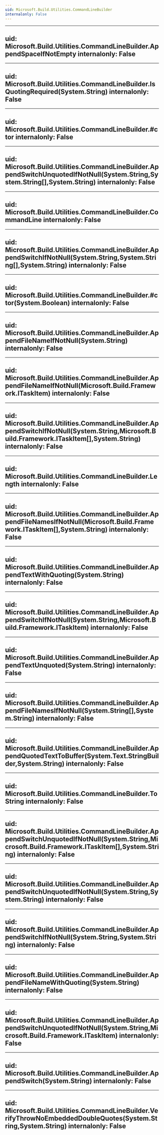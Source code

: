```yaml
---
uid: Microsoft.Build.Utilities.CommandLineBuilder
internalonly: False
---
```


---
uid: Microsoft.Build.Utilities.CommandLineBuilder.AppendSpaceIfNotEmpty
internalonly: False
---

---
uid: Microsoft.Build.Utilities.CommandLineBuilder.IsQuotingRequired(System.String)
internalonly: False
---

---
uid: Microsoft.Build.Utilities.CommandLineBuilder.#ctor
internalonly: False
---

---
uid: Microsoft.Build.Utilities.CommandLineBuilder.AppendSwitchUnquotedIfNotNull(System.String,System.String[],System.String)
internalonly: False
---

---
uid: Microsoft.Build.Utilities.CommandLineBuilder.CommandLine
internalonly: False
---

---
uid: Microsoft.Build.Utilities.CommandLineBuilder.AppendSwitchIfNotNull(System.String,System.String[],System.String)
internalonly: False
---

---
uid: Microsoft.Build.Utilities.CommandLineBuilder.#ctor(System.Boolean)
internalonly: False
---

---
uid: Microsoft.Build.Utilities.CommandLineBuilder.AppendFileNameIfNotNull(System.String)
internalonly: False
---

---
uid: Microsoft.Build.Utilities.CommandLineBuilder.AppendFileNameIfNotNull(Microsoft.Build.Framework.ITaskItem)
internalonly: False
---

---
uid: Microsoft.Build.Utilities.CommandLineBuilder.AppendSwitchIfNotNull(System.String,Microsoft.Build.Framework.ITaskItem[],System.String)
internalonly: False
---

---
uid: Microsoft.Build.Utilities.CommandLineBuilder.Length
internalonly: False
---

---
uid: Microsoft.Build.Utilities.CommandLineBuilder.AppendFileNamesIfNotNull(Microsoft.Build.Framework.ITaskItem[],System.String)
internalonly: False
---

---
uid: Microsoft.Build.Utilities.CommandLineBuilder.AppendTextWithQuoting(System.String)
internalonly: False
---

---
uid: Microsoft.Build.Utilities.CommandLineBuilder.AppendSwitchIfNotNull(System.String,Microsoft.Build.Framework.ITaskItem)
internalonly: False
---

---
uid: Microsoft.Build.Utilities.CommandLineBuilder.AppendTextUnquoted(System.String)
internalonly: False
---

---
uid: Microsoft.Build.Utilities.CommandLineBuilder.AppendFileNamesIfNotNull(System.String[],System.String)
internalonly: False
---

---
uid: Microsoft.Build.Utilities.CommandLineBuilder.AppendQuotedTextToBuffer(System.Text.StringBuilder,System.String)
internalonly: False
---

---
uid: Microsoft.Build.Utilities.CommandLineBuilder.ToString
internalonly: False
---

---
uid: Microsoft.Build.Utilities.CommandLineBuilder.AppendSwitchUnquotedIfNotNull(System.String,Microsoft.Build.Framework.ITaskItem[],System.String)
internalonly: False
---

---
uid: Microsoft.Build.Utilities.CommandLineBuilder.AppendSwitchUnquotedIfNotNull(System.String,System.String)
internalonly: False
---

---
uid: Microsoft.Build.Utilities.CommandLineBuilder.AppendSwitchIfNotNull(System.String,System.String)
internalonly: False
---

---
uid: Microsoft.Build.Utilities.CommandLineBuilder.AppendFileNameWithQuoting(System.String)
internalonly: False
---

---
uid: Microsoft.Build.Utilities.CommandLineBuilder.AppendSwitchUnquotedIfNotNull(System.String,Microsoft.Build.Framework.ITaskItem)
internalonly: False
---

---
uid: Microsoft.Build.Utilities.CommandLineBuilder.AppendSwitch(System.String)
internalonly: False
---

---
uid: Microsoft.Build.Utilities.CommandLineBuilder.VerifyThrowNoEmbeddedDoubleQuotes(System.String,System.String)
internalonly: False
---
